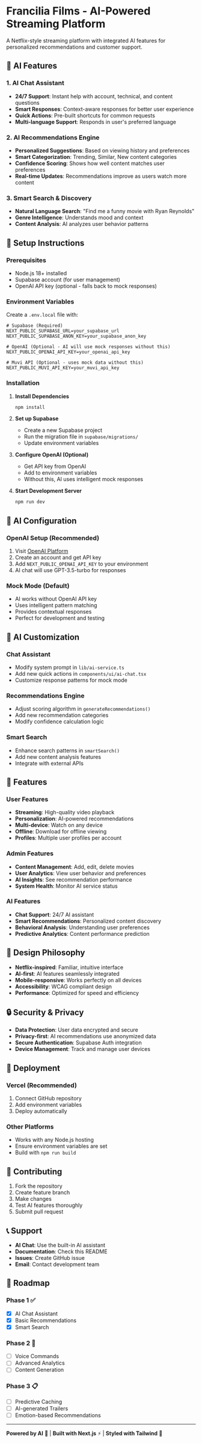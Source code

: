 # Francilia Films - AI-Powered Streaming Platform

A Netflix-style streaming platform with integrated AI features for personalized recommendations and customer support.

## 🤖 AI Features

### 1. AI Chat Assistant
- **24/7 Support**: Instant help with account, technical, and content questions
- **Smart Responses**: Context-aware responses for better user experience
- **Quick Actions**: Pre-built shortcuts for common requests
- **Multi-language Support**: Responds in user's preferred language

### 2. AI Recommendations Engine
- **Personalized Suggestions**: Based on viewing history and preferences
- **Smart Categorization**: Trending, Similar, New content categories
- **Confidence Scoring**: Shows how well content matches user preferences
- **Real-time Updates**: Recommendations improve as users watch more content

### 3. Smart Search & Discovery
- **Natural Language Search**: "Find me a funny movie with Ryan Reynolds"
- **Genre Intelligence**: Understands mood and context
- **Content Analysis**: AI analyzes user behavior patterns

## 🚀 Setup Instructions

### Prerequisites
- Node.js 18+ installed
- Supabase account (for user management)
- OpenAI API key (optional - falls back to mock responses)

### Environment Variables
Create a `.env.local` file with:

```env
# Supabase (Required)
NEXT_PUBLIC_SUPABASE_URL=your_supabase_url
NEXT_PUBLIC_SUPABASE_ANON_KEY=your_supabase_anon_key

# OpenAI (Optional - AI will use mock responses without this)
NEXT_PUBLIC_OPENAI_API_KEY=your_openai_api_key

# Muvi API (Optional - uses mock data without this)
NEXT_PUBLIC_MUVI_API_KEY=your_muvi_api_key
```

### Installation

1. **Install Dependencies**
   ```bash
   npm install
   ```

2. **Set up Supabase**
   - Create a new Supabase project
   - Run the migration file in `supabase/migrations/`
   - Update environment variables

3. **Configure OpenAI (Optional)**
   - Get API key from OpenAI
   - Add to environment variables
   - Without this, AI uses intelligent mock responses

4. **Start Development Server**
   ```bash
   npm run dev
   ```

## 🎯 AI Configuration

### OpenAI Setup (Recommended)
1. Visit [OpenAI Platform](https://platform.openai.com/)
2. Create an account and get API key
3. Add `NEXT_PUBLIC_OPENAI_API_KEY` to your environment
4. AI chat will use GPT-3.5-turbo for responses

### Mock Mode (Default)
- AI works without OpenAI API key
- Uses intelligent pattern matching
- Provides contextual responses
- Perfect for development and testing

## 🔧 AI Customization

### Chat Assistant
- Modify system prompt in `lib/ai-service.ts`
- Add new quick actions in `components/ui/ai-chat.tsx`
- Customize response patterns for mock mode

### Recommendations Engine
- Adjust scoring algorithm in `generateRecommendations()`
- Add new recommendation categories
- Modify confidence calculation logic

### Smart Search
- Enhance search patterns in `smartSearch()`
- Add new content analysis features
- Integrate with external APIs

## 📱 Features

### User Features
- **Streaming**: High-quality video playback
- **Personalization**: AI-powered recommendations
- **Multi-device**: Watch on any device
- **Offline**: Download for offline viewing
- **Profiles**: Multiple user profiles per account

### Admin Features
- **Content Management**: Add, edit, delete movies
- **User Analytics**: View user behavior and preferences
- **AI Insights**: See recommendation performance
- **System Health**: Monitor AI service status

### AI Features
- **Chat Support**: 24/7 AI assistant
- **Smart Recommendations**: Personalized content discovery
- **Behavioral Analysis**: Understanding user preferences
- **Predictive Analytics**: Content performance prediction

## 🎨 Design Philosophy

- **Netflix-inspired**: Familiar, intuitive interface
- **AI-first**: AI features seamlessly integrated
- **Mobile-responsive**: Works perfectly on all devices
- **Accessibility**: WCAG compliant design
- **Performance**: Optimized for speed and efficiency

## 🔒 Security & Privacy

- **Data Protection**: User data encrypted and secure
- **Privacy-first**: AI recommendations use anonymized data
- **Secure Authentication**: Supabase Auth integration
- **Device Management**: Track and manage user devices

## 🚀 Deployment

### Vercel (Recommended)
1. Connect GitHub repository
2. Add environment variables
3. Deploy automatically

### Other Platforms
- Works with any Node.js hosting
- Ensure environment variables are set
- Build with `npm run build`

## 🤝 Contributing

1. Fork the repository
2. Create feature branch
3. Make changes
4. Test AI features thoroughly
5. Submit pull request

## 📞 Support

- **AI Chat**: Use the built-in AI assistant
- **Documentation**: Check this README
- **Issues**: Create GitHub issue
- **Email**: Contact development team

## 🎯 Roadmap

### Phase 1 ✅
- [x] AI Chat Assistant
- [x] Basic Recommendations
- [x] Smart Search

### Phase 2 🚧
- [ ] Voice Commands
- [ ] Advanced Analytics
- [ ] Content Generation

### Phase 3 📋
- [ ] Predictive Caching
- [ ] AI-generated Trailers
- [ ] Emotion-based Recommendations

---

**Powered by AI** 🤖 | **Built with Next.js** ⚡ | **Styled with Tailwind** 🎨